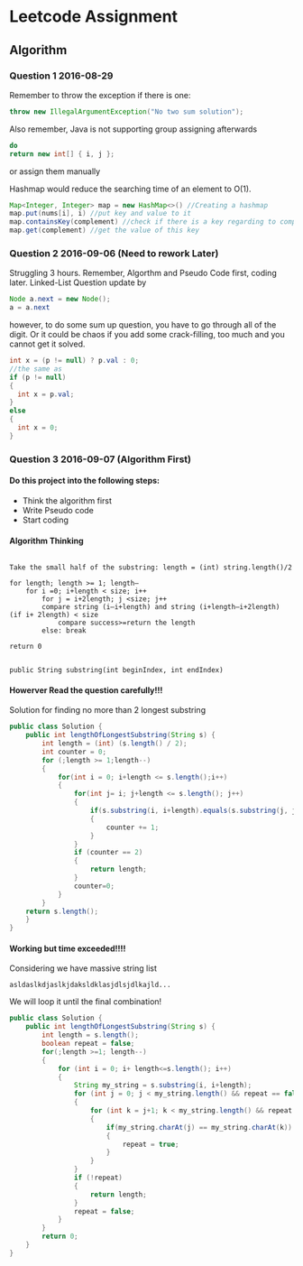 # Leetcode Assignment

## Algorithm

### Question 1 2016-08-29

Remember to throw the exception if there is one:

```java
throw new IllegalArgumentException("No two sum solution");
```

Also remember, Java is not supporting group assigning afterwards

```java
do
return new int[] { i, j };
```

or assign them manually

Hashmap would reduce the searching time of an element to O(1).

```java
Map<Integer, Integer> map = new HashMap<>() //Creating a hashmap
map.put(nums[i], i) //put key and value to it
map.containsKey(complement) //check if there is a key regarding to complement
map.get(complement) //get the value of this key
```

### Question 2 2016-09-06 (Need to rework Later)

Struggling 3 hours. Remember, Algorthm and Pseudo Code first, coding later.
Linked-List Question
update by 
```java
Node a.next = new Node();
a = a.next
```
however, to do some sum up question, you have to go through all of the digit. Or it could be chaos if you add some crack-filling, too much and you cannot get it solved.
```java
int x = (p != null) ? p.val : 0;
//the same as
if (p != null)
{
  int x = p.val;
}
else
{
  int x = 0;
}
```

### Question 3 2016-09-07 (Algorithm First)

#### Do this project into the following steps:
- Think the algorithm first
- Write Pseudo code 
- Start coding

#### Algorithm Thinking
```

Take the small half of the substring: length = (int) string.length()/2

for length; length >= 1; length—
	for i =0; i+length < size; i++
		for j = i+2length; j <size; j++
		compare string (i—i+length) and string (i+length—i+2length) (if i+ 2length) < size
			compare success>=return the length
		else: break
	
return 0


public String substring(int beginIndex, int endIndex)
```
#### Howerver Read the question carefully!!!
Solution for finding no more than 2 longest substring
```java
public class Solution {
    public int lengthOfLongestSubstring(String s) {
        int length = (int) (s.length() / 2);
        int counter = 0;
        for (;length >= 1;length--)
        {
            for(int i = 0; i+length <= s.length();i++)
            {
                for(int j= i; j+length <= s.length(); j++)
                {
                    if(s.substring(i, i+length).equals(s.substring(j, j+length)))
                    {
                        counter += 1;
                    }
                }
                if (counter == 2)
                {
                    return length;
                }
                counter=0;
            }
        }
    return s.length();    
    }
}
```
#### Working but time exceeded!!!!
Considering we have massive string list
```
asldaslkdjaslkjdaksldklasjdlsjdlkajld...
```
We will loop it until the final combination!
```java
public class Solution {
    public int lengthOfLongestSubstring(String s) {
        int length = s.length();
        boolean repeat = false;
        for(;length >=1; length--)
        {
            for (int i = 0; i+ length<=s.length(); i++)
            {
                String my_string = s.substring(i, i+length);
                for (int j = 0; j < my_string.length() && repeat == false; j++)
                {
                    for (int k = j+1; k < my_string.length() && repeat == false;k++)
                    {
                        if(my_string.charAt(j) == my_string.charAt(k))
                        {
                            repeat = true;
                        }
                    }
                }
                if (!repeat)
                {
                    return length;
                }
                repeat = false;
            }
        }
        return 0;
    }
}
```
